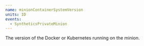 ```yaml
---
name: minionContainerSystemVersion
units: ID
events:
  - SyntheticsPrivateMinion
---
```


The version of the Docker or Kubernetes running on the minion.